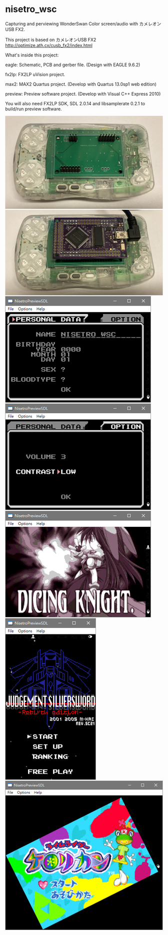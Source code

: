 # nisetro_wsc
Capturing and perviewing WonderSwan Color screen/audio with カメレオンUSB FX2.

This project is based on カメレオンUSB FX2 http://optimize.ath.cx/cusb_fx2/index.html

What's inside this project:

eagle: Schematic, PCB and gerber file. (Design with EAGLE 9.6.2)

fx2lp: FX2LP uVision project.

max2: MAX2 Quartus project. (Develop with Quartus 13.0sp1 web edition)

preview: Preview software project. (Develop with Visual C++ Express 2010)

You will also need FX2LP SDK, SDL 2.0.14 and libsamplerate 0.2.1 to build/run preview software.

![1](https://raw.githubusercontent.com/splash5/nisetro_wsc/main/eagle/without_cusbfx2.jpg)
![2](https://raw.githubusercontent.com/splash5/nisetro_wsc/main/eagle/with_cusbfx2.jpg)
![3](https://raw.githubusercontent.com/splash5/nisetro_wsc/main/preview/preview1.png)
![4](https://raw.githubusercontent.com/splash5/nisetro_wsc/main/preview/preview2.png)
![5](https://raw.githubusercontent.com/splash5/nisetro_wsc/main/preview/preview3.png)
![6](https://raw.githubusercontent.com/splash5/nisetro_wsc/main/preview/preview4.png)
![7](https://raw.githubusercontent.com/splash5/nisetro_wsc/main/preview/preview5.png)